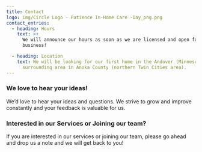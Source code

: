 ```yaml
---
title: Contact
logo: img/Circle Logo - Patience In-Home Care -Day_png.png
contact_entries:
  - heading: Hours
    text: >+
      We will announce our hours as soon as we are licensed and open for
      business!

  - heading: Location
    text: We will be looking for our first home in the Andover (Minnesota) or
      surrounding area in Anoka County (northern Twin Cities area).
---
```

<h3 class="f4 b lh-title mb2">We love to hear your ideas!</h3>

We’d love to hear your ideas and questions. We strive to grow and improve constantly and your feedback is valuable for us.  



<h3 class="f4 b lh-title mb2">Interested in our Services or Joining our team?</h3>If you are interested in our services or joining our team, please go ahead and drop us a note and we will get back to you!